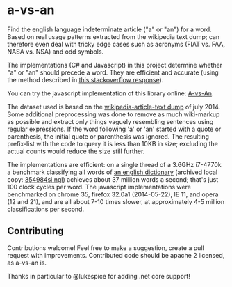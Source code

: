 a-vs-an
=======
Find the english language indeterminate article ("a" or "an") for a word. Based on real usage patterns extracted from the wikipedia text dump; can therefore even deal with tricky edge cases such as acronyms (FIAT vs. FAA, NASA vs. NSA) and odd symbols.

The implementations (C# and Javascript) in this project determine whether "a" or "an" should precede a word.  They are efficient and accurate (using the method described in [this stackoverflow response](http://stackoverflow.com/questions/1288291/how-can-i-correctly-prefix-a-word-with-a-and-an/1288473#1288473)).

You can try the javascript implementation of this library online: [A-vs-An](https://eamonnerbonne.github.io/a-vs-an/AvsAnDemo/).

The dataset used is based on the [wikipedia-article-text dump](https://en.wikipedia.org/wiki/Wikipedia:Database_download#English-language_Wikipedia) of july 2014.  Some additional preprocessing was done to remove as much wiki-markup as possible and extract only things vaguely resembling sentences using regular expressions. If the word following 'a' or 'an' started with a quote or parenthesis, the initial quote or parenthesis was ignored. The resulting prefix-list with the code to query it is less than 10KB in size; excluding the actual counts would reduce the size still further.

The implementations are efficient: on a single thread of a 3.6GHz i7-4770k a benchmark classifying all words of [an english dictionary](https://en.wikipedia.org/wiki/Moby_Project) (archived local copy: [354984si.ngl](./AvsAnDemo/354984si.ngl)) achieves about 37 million words a second; that's just 100 clock cycles per word. The javascript implementations were benchmarked on chrome 35, firefox 32.0a1 (2014-05-22), IE 11, and opera (12 and 21), and are all about 7-10 times slower, at approximately 4-5 million classifications per second. 

Contributing
---
Contributions welcome!  Feel free to make a suggestion, create a pull request with improvements. Contributed code should be apache 2 licensed, as a-vs-an is.

Thanks in particular to @lukespice for adding .net core support!

